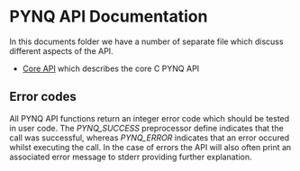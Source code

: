 # PYNQ API Documentation

In this documents folder we have a number of separate file which discuss different aspects of the API.

* <a href="https://github.com/mesham/pynq_api/blob/master/docs/core.md">Core API</a> which describes the core C PYNQ API

## Error codes

All PYNQ API functions return an integer error code which should be tested in user code. The _PYNQ_SUCCESS_ preprocessor define indicates that the call was successful, whereas _PYNQ_ERROR_ indicates that an error occured whilst executing the call. In the case of errors the API will also often print an associated error message to stderr providing further explanation.
